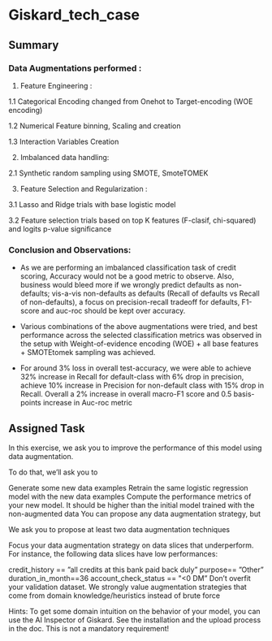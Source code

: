 # Giskard_tech_case

## Summary

### Data Augmentations performed :

1. Feature Engineering :

1.1 Categorical Encoding changed from Onehot to Target-encoding (WOE encoding)

1.2 Numerical Feature binning, Scaling and creation

1.3 Interaction Variables Creation

2. Imbalanced data handling:

2.1 Synthetic random sampling using SMOTE, SmoteTOMEK

3. Feature Selection and Regularization :

3.1 Lasso and Ridge trials with base logistic model

3.2 Feature selection trials based on top K features (F-clasif, chi-squared) and logits p-value significance

### Conclusion and Observations:

* As we are performing an imbalanced classification task of credit scoring, Accuracy would not be a good metric to observe. Also, business would bleed more if we wrongly predict defaults as non-defaults; vis-a-vis non-defaults as defaults (Recall of defaults vs Recall of non-defaults), a focus on precision-recall tradeoff for defaults, F1-score and auc-roc should be kept over accuracy.

* Various combinations of the above augmentations were tried, and best performance across the selected classification metrics was observed in the setup with Weight-of-evidence encoding (WOE) + all base features + SMOTEtomek sampling was achieved.

* For around 3% loss in overall test-accuracy, we were able to achieve 32% increase in Recall for default-class with 6% drop in precision, achieve 10% increase in Precision for non-default class with 15% drop in Recall. Overall a 2% increase in overall macro-F1 score and 0.5 basis-points increase in Auc-roc metric

## Assigned Task

In this exercise, we ask you to improve the performance of this model using data augmentation.

To do that, we’ll ask you to

Generate some new data examples
Retrain the same logistic regression model with the new data examples
Compute the performance metrics of your new model. It should be higher than the initial model trained with the non-augmented data
You can propose any data augmentation strategy, but

We ask you to propose at least two data augmentation techniques

Focus your data augmentation strategy on data slices that underperform. For instance, the following data slices have low performances:

credit_history == ”all credits at this bank paid back duly”
purpose== ”Other”
duration_in_month==36
account_check_status == "<0 DM”
Don’t overfit your validation dataset. We strongly value augmentation strategies that come from domain knowledge/heuristics instead of brute force

Hints: To get some domain intuition on the behavior of your model, you can use the AI Inspector of Giskard. See the installation and the upload process in the doc. This is not a mandatory requirement!
